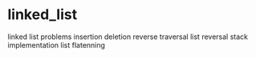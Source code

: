 # linked_list
linked list problems
insertion 
deletion
reverse traversal
list reversal
stack implementation
list flatenning
